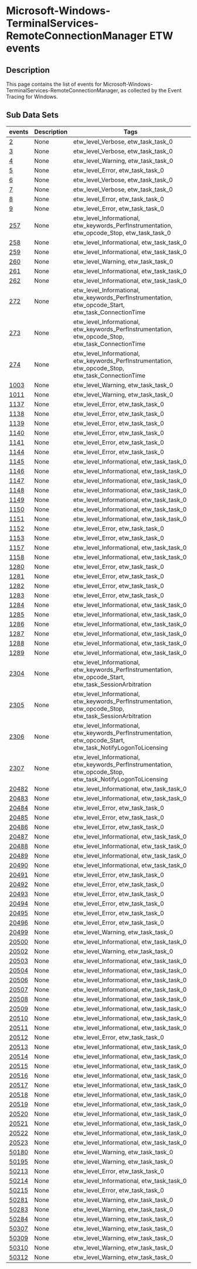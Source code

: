 # Microsoft-Windows-TerminalServices-RemoteConnectionManager ETW events

## Description
This page contains the list of events for Microsoft-Windows-TerminalServices-RemoteConnectionManager, as collected by the Event Tracing for Windows.

## Sub Data Sets
|events|Description|Tags|
|---|---|---|
|[2](events/event-2.md)|None|etw_level_Verbose, etw_task_task_0|
|[3](events/event-3.md)|None|etw_level_Verbose, etw_task_task_0|
|[4](events/event-4.md)|None|etw_level_Warning, etw_task_task_0|
|[5](events/event-5.md)|None|etw_level_Error, etw_task_task_0|
|[6](events/event-6.md)|None|etw_level_Verbose, etw_task_task_0|
|[7](events/event-7.md)|None|etw_level_Verbose, etw_task_task_0|
|[8](events/event-8.md)|None|etw_level_Error, etw_task_task_0|
|[9](events/event-9.md)|None|etw_level_Error, etw_task_task_0|
|[257](events/event-257.md)|None|etw_level_Informational, etw_keywords_PerfInstrumentation, etw_opcode_Stop, etw_task_task_0|
|[258](events/event-258.md)|None|etw_level_Informational, etw_task_task_0|
|[259](events/event-259.md)|None|etw_level_Informational, etw_task_task_0|
|[260](events/event-260.md)|None|etw_level_Warning, etw_task_task_0|
|[261](events/event-261.md)|None|etw_level_Informational, etw_task_task_0|
|[262](events/event-262.md)|None|etw_level_Informational, etw_task_task_0|
|[272](events/event-272.md)|None|etw_level_Informational, etw_keywords_PerfInstrumentation, etw_opcode_Start, etw_task_ConnectionTime|
|[273](events/event-273.md)|None|etw_level_Informational, etw_keywords_PerfInstrumentation, etw_opcode_Stop, etw_task_ConnectionTime|
|[274](events/event-274.md)|None|etw_level_Informational, etw_keywords_PerfInstrumentation, etw_opcode_Stop, etw_task_ConnectionTime|
|[1003](events/event-1003.md)|None|etw_level_Warning, etw_task_task_0|
|[1011](events/event-1011.md)|None|etw_level_Warning, etw_task_task_0|
|[1137](events/event-1137.md)|None|etw_level_Error, etw_task_task_0|
|[1138](events/event-1138.md)|None|etw_level_Error, etw_task_task_0|
|[1139](events/event-1139.md)|None|etw_level_Error, etw_task_task_0|
|[1140](events/event-1140.md)|None|etw_level_Error, etw_task_task_0|
|[1141](events/event-1141.md)|None|etw_level_Error, etw_task_task_0|
|[1144](events/event-1144.md)|None|etw_level_Error, etw_task_task_0|
|[1145](events/event-1145.md)|None|etw_level_Informational, etw_task_task_0|
|[1146](events/event-1146.md)|None|etw_level_Informational, etw_task_task_0|
|[1147](events/event-1147.md)|None|etw_level_Informational, etw_task_task_0|
|[1148](events/event-1148.md)|None|etw_level_Informational, etw_task_task_0|
|[1149](events/event-1149.md)|None|etw_level_Informational, etw_task_task_0|
|[1150](events/event-1150.md)|None|etw_level_Informational, etw_task_task_0|
|[1151](events/event-1151.md)|None|etw_level_Informational, etw_task_task_0|
|[1152](events/event-1152.md)|None|etw_level_Error, etw_task_task_0|
|[1153](events/event-1153.md)|None|etw_level_Error, etw_task_task_0|
|[1157](events/event-1157.md)|None|etw_level_Informational, etw_task_task_0|
|[1158](events/event-1158.md)|None|etw_level_Informational, etw_task_task_0|
|[1280](events/event-1280.md)|None|etw_level_Error, etw_task_task_0|
|[1281](events/event-1281.md)|None|etw_level_Error, etw_task_task_0|
|[1282](events/event-1282.md)|None|etw_level_Error, etw_task_task_0|
|[1283](events/event-1283.md)|None|etw_level_Error, etw_task_task_0|
|[1284](events/event-1284.md)|None|etw_level_Informational, etw_task_task_0|
|[1285](events/event-1285.md)|None|etw_level_Informational, etw_task_task_0|
|[1286](events/event-1286.md)|None|etw_level_Informational, etw_task_task_0|
|[1287](events/event-1287.md)|None|etw_level_Informational, etw_task_task_0|
|[1288](events/event-1288.md)|None|etw_level_Informational, etw_task_task_0|
|[1289](events/event-1289.md)|None|etw_level_Informational, etw_task_task_0|
|[2304](events/event-2304.md)|None|etw_level_Informational, etw_keywords_PerfInstrumentation, etw_opcode_Start, etw_task_SessionArbitration|
|[2305](events/event-2305.md)|None|etw_level_Informational, etw_keywords_PerfInstrumentation, etw_opcode_Stop, etw_task_SessionArbitration|
|[2306](events/event-2306.md)|None|etw_level_Informational, etw_keywords_PerfInstrumentation, etw_opcode_Start, etw_task_NotifyLogonToLicensing|
|[2307](events/event-2307.md)|None|etw_level_Informational, etw_keywords_PerfInstrumentation, etw_opcode_Stop, etw_task_NotifyLogonToLicensing|
|[20482](events/event-20482.md)|None|etw_level_Informational, etw_task_task_0|
|[20483](events/event-20483.md)|None|etw_level_Informational, etw_task_task_0|
|[20484](events/event-20484.md)|None|etw_level_Error, etw_task_task_0|
|[20485](events/event-20485.md)|None|etw_level_Error, etw_task_task_0|
|[20486](events/event-20486.md)|None|etw_level_Error, etw_task_task_0|
|[20487](events/event-20487.md)|None|etw_level_Informational, etw_task_task_0|
|[20488](events/event-20488.md)|None|etw_level_Informational, etw_task_task_0|
|[20489](events/event-20489.md)|None|etw_level_Informational, etw_task_task_0|
|[20490](events/event-20490.md)|None|etw_level_Informational, etw_task_task_0|
|[20491](events/event-20491.md)|None|etw_level_Error, etw_task_task_0|
|[20492](events/event-20492.md)|None|etw_level_Error, etw_task_task_0|
|[20493](events/event-20493.md)|None|etw_level_Error, etw_task_task_0|
|[20494](events/event-20494.md)|None|etw_level_Error, etw_task_task_0|
|[20495](events/event-20495.md)|None|etw_level_Error, etw_task_task_0|
|[20496](events/event-20496.md)|None|etw_level_Error, etw_task_task_0|
|[20499](events/event-20499.md)|None|etw_level_Warning, etw_task_task_0|
|[20500](events/event-20500.md)|None|etw_level_Informational, etw_task_task_0|
|[20502](events/event-20502.md)|None|etw_level_Warning, etw_task_task_0|
|[20503](events/event-20503.md)|None|etw_level_Informational, etw_task_task_0|
|[20504](events/event-20504.md)|None|etw_level_Informational, etw_task_task_0|
|[20506](events/event-20506.md)|None|etw_level_Informational, etw_task_task_0|
|[20507](events/event-20507.md)|None|etw_level_Informational, etw_task_task_0|
|[20508](events/event-20508.md)|None|etw_level_Informational, etw_task_task_0|
|[20509](events/event-20509.md)|None|etw_level_Informational, etw_task_task_0|
|[20510](events/event-20510.md)|None|etw_level_Informational, etw_task_task_0|
|[20511](events/event-20511.md)|None|etw_level_Informational, etw_task_task_0|
|[20512](events/event-20512.md)|None|etw_level_Error, etw_task_task_0|
|[20513](events/event-20513.md)|None|etw_level_Informational, etw_task_task_0|
|[20514](events/event-20514.md)|None|etw_level_Informational, etw_task_task_0|
|[20515](events/event-20515.md)|None|etw_level_Informational, etw_task_task_0|
|[20516](events/event-20516.md)|None|etw_level_Informational, etw_task_task_0|
|[20517](events/event-20517.md)|None|etw_level_Informational, etw_task_task_0|
|[20518](events/event-20518.md)|None|etw_level_Informational, etw_task_task_0|
|[20519](events/event-20519.md)|None|etw_level_Informational, etw_task_task_0|
|[20520](events/event-20520.md)|None|etw_level_Informational, etw_task_task_0|
|[20521](events/event-20521.md)|None|etw_level_Informational, etw_task_task_0|
|[20522](events/event-20522.md)|None|etw_level_Informational, etw_task_task_0|
|[20523](events/event-20523.md)|None|etw_level_Informational, etw_task_task_0|
|[50180](events/event-50180.md)|None|etw_level_Warning, etw_task_task_0|
|[50195](events/event-50195.md)|None|etw_level_Warning, etw_task_task_0|
|[50213](events/event-50213.md)|None|etw_level_Error, etw_task_task_0|
|[50214](events/event-50214.md)|None|etw_level_Informational, etw_task_task_0|
|[50215](events/event-50215.md)|None|etw_level_Error, etw_task_task_0|
|[50281](events/event-50281.md)|None|etw_level_Warning, etw_task_task_0|
|[50283](events/event-50283.md)|None|etw_level_Warning, etw_task_task_0|
|[50284](events/event-50284.md)|None|etw_level_Warning, etw_task_task_0|
|[50307](events/event-50307.md)|None|etw_level_Warning, etw_task_task_0|
|[50309](events/event-50309.md)|None|etw_level_Warning, etw_task_task_0|
|[50310](events/event-50310.md)|None|etw_level_Warning, etw_task_task_0|
|[50312](events/event-50312.md)|None|etw_level_Warning, etw_task_task_0|
